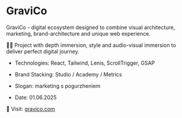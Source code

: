 # GraviCo

GraviCo - digital ecosystem designed to combine visual architecture, marketing, brand-architecture and unique web experience.

💨🚂 Project with depth immersion, style and audio-visual immersion to deliver perfect digital journey.

- Technologies: React, Tailwind, Lenis, ScrollTrigger, GSAP

- Brand Stacking: Studio / Academy / Metrics
- Slogan: marketing s pogurzheniem
- Date: 01.06.2025

🔩 Visit: [gravico.com](https://gravico.com)
